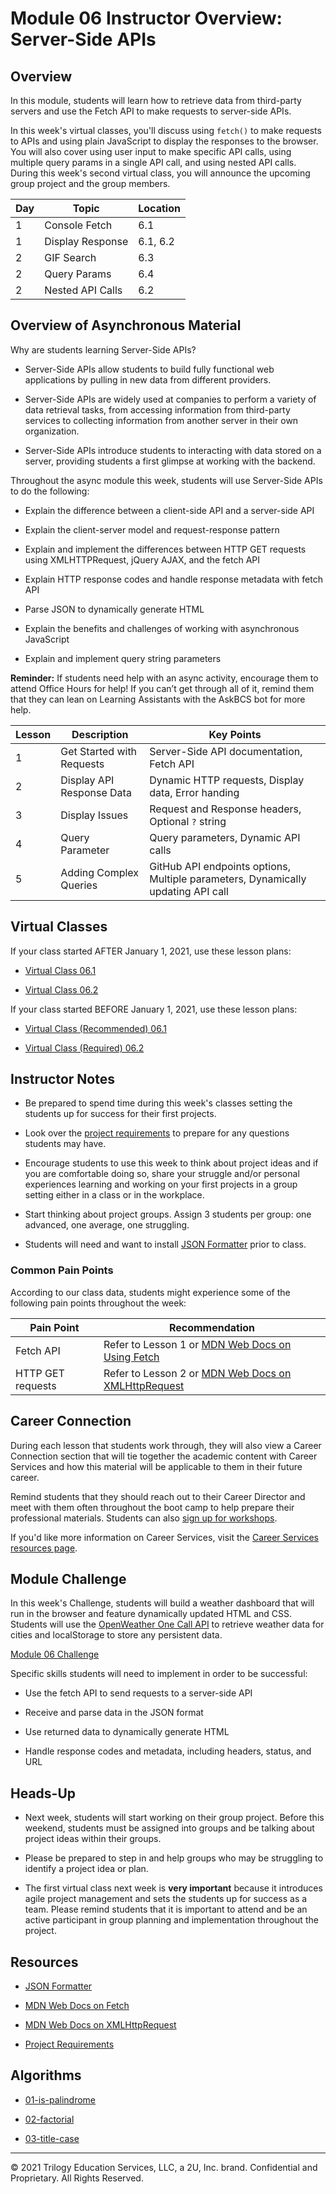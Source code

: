 # Module 06 Instructor Overview: Server-Side APIs

## Overview

In this module, students will learn how to retrieve data from third-party servers and use the Fetch API to make requests to server-side APIs.

In this week's virtual classes, you'll discuss using `fetch()` to make requests to APIs and using plain JavaScript to display the responses to the browser. You will also cover using user input to make specific API calls, using multiple query params in a single API call, and using nested API calls. During this week's second virtual class, you will announce the upcoming group project and the group members.

| Day  | Topic              | Location   |
| ---  | ---                | ---        |
| 1    | Console Fetch      | 6.1        |
| 1    | Display Response   | 6.1, 6.2   |
| 2    | GIF Search         | 6.3        |
| 2    | Query Params       | 6.4        |
| 2    | Nested API Calls   | 6.2        |

## Overview of Asynchronous Material 

Why are students learning Server-Side APIs?

* Server-Side APIs allow students to build fully functional web applications by pulling in new data from different providers.

* Server-Side APIs are widely used at companies to perform a variety of data retrieval tasks, from accessing information from third-party services to collecting information from another server in their own organization.

* Server-Side APIs introduce students to interacting with data stored on a server, providing students a first glimpse at working with the backend. 

Throughout the async module this week, students will use Server-Side APIs to do the following:

* Explain the difference between a client-side API and a server-side API

* Explain the client-server model and request-response pattern

* Explain and implement the differences between HTTP GET requests using XMLHTTPRequest, jQuery AJAX, and the fetch API

* Explain HTTP response codes and handle response metadata with fetch API

* Parse JSON to dynamically generate HTML

* Explain the benefits and challenges of working with asynchronous JavaScript

* Explain and implement query string parameters

**Reminder:** If students need help with an async activity, encourage them to attend Office Hours for help! If you can’t get through all of it, remind them that they can lean on Learning Assistants with the AskBCS bot for more help.

| Lesson           | Description                | Key Points                                                                         |
| ---              | ---                        | ---                                                                                |
| 1                | Get Started with Requests  | Server-Side API documentation, Fetch API                                           |
| 2                | Display API Response Data  | Dynamic HTTP requests, Display data, Error handing                                 |
| 3                | Display Issues             | Request and Response headers, Optional `?` string                                  |
| 4                | Query Parameter            | Query parameters, Dynamic API calls                                                |
| 5                | Adding Complex Queries     |  GitHub API endpoints options, Multiple parameters, Dynamically updating API call  |

## Virtual Classes

If your class started AFTER January 1, 2021, use these lesson plans:

* [Virtual Class 06.1](./06.1-REQUIRED.md)

* [Virtual Class 06.2](./06.2-REQUIRED.md)

If your class started BEFORE January 1, 2021, use these lesson plans:

* [Virtual Class (Recommended) 06.1](./06.1-RECOMMENDED.md)

* [Virtual Class (Required) 06.2](./06.2-REQUIRED.md)

## Instructor Notes

* Be prepared to spend time during this week's classes setting the students up for success for their first projects.

* Look over the [project requirements](../../01-Class-Content/06-Server-Side-APIs/04-Supplemental/Project-Requirements.md) to prepare for any questions students may have. 

* Encourage students to use this week to think about project ideas and if you are comfortable doing so, share your struggle and/or personal experiences learning and working on your first projects in a group setting either in a class or in the workplace. 

* Start thinking about project groups. Assign 3 students per group: one advanced, one average, one struggling.

* Students will need and want to install [JSON Formatter](https://chrome.google.com/webstore/detail/json-formatter/bcjindcccaagfpapjjmafapmmgkkhgoa?hl=en) prior to class. 

### Common Pain Points

According to our class data, students might experience some of the following pain points throughout the week:

| Pain Point                          | Recommendation       |
| ---                                 | ---                  |
| Fetch API                           | Refer to Lesson 1 or [MDN Web Docs on Using Fetch](https://developer.mozilla.org/en-US/docs/Web/API/Fetch_API/Using_Fetch) |
| HTTP GET requests | Refer to Lesson 2 or [MDN Web Docs on XMLHttpRequest](https://developer.mozilla.org/en-US/docs/Web/API/XMLHttpRequest)|

## Career Connection

During each lesson that students work through, they will also view a Career Connection section that will tie together the academic content with Career Services and how this material will be applicable to them in their future career.

Remind students that they should reach out to their Career Director and meet with them often throughout the boot camp to help prepare their professional materials. Students can also [sign up for workshops](https://careerservicesonlineevents.splashthat.com/).

If you'd like more information on Career Services, visit the [Career Services resources page](https://mycareerspot.org/).

## Module Challenge

In this week's Challenge, students will build a weather dashboard that will run in the browser and feature dynamically updated HTML and CSS. Students will use the [OpenWeather One Call API](https://openweathermap.org/api/one-call-api) to retrieve weather data for cities and localStorage to store any persistent data.

[Module 06 Challenge](../../01-Class-Content/06-Server-Side-APIs/02-Challenge)

Specific skills students will need to implement in order to be successful:

* Use the fetch API to send requests to a server-side API

* Receive and parse data in the JSON format

* Use returned data to dynamically generate HTML

* Handle response codes and metadata, including headers, status, and URL

## Heads-Up

* Next week, students will start working on their group project. Before this weekend, students must be assigned into groups and be talking about project ideas within their groups. 

* Please be prepared to step in and help groups who may be struggling to identify a project idea or plan.  

* The first virtual class next week is **very important** because it introduces agile project management and sets the students up for success as a team. Please remind students that it is important to attend and be an active participant in group planning and implementation throughout the project.

## Resources

* [JSON Formatter](https://chrome.google.com/webstore/detail/json-formatter/bcjindcccaagfpapjjmafapmmgkkhgoa?hl=en)

* [MDN Web Docs on Fetch](https://developer.mozilla.org/en-US/docs/Web/API/Fetch_API)

* [MDN Web Docs on XMLHttpRequest](https://developer.mozilla.org/en-US/docs/Web/API/XMLHttpRequest)

* [Project Requirements](../../01-Class-Content/06-Server-Side-APIs/04-Supplemental/Project-Requirements.md)

## Algorithms

* [01-is-palindrome](../../01-Class-Content/06-Server-Side-APIs/03-Algorithms/01-is-palindrome)

* [02-factorial](../../01-Class-Content/06-Server-Side-APIs/03-Algorithms/02-factorial)

* [03-title-case](../../01-Class-Content/06-Server-Side-APIs/03-Algorithms/03-title-case)

---
© 2021 Trilogy Education Services, LLC, a 2U, Inc. brand. Confidential and Proprietary. All Rights Reserved.
